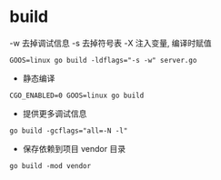 # build

-w 去掉调试信息
-s 去掉符号表
-X 注入变量, 编译时赋值

```shell
GOOS=linux go build -ldflags="-s -w" server.go
```

- 静态编译
```shell
CGO_ENABLED=0 GOOS=linux go build
```

- 提供更多调试信息
```shell
go build -gcflags="all=-N -l"
```

- 保存依赖到项目 vendor 目录
```shell
go build -mod vendor
```
